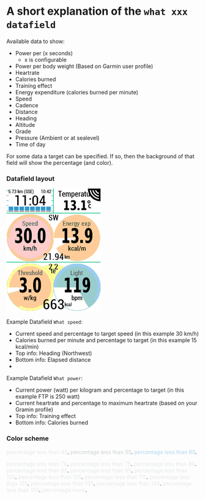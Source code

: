 # A short explanation of the `what xxx datafield`

Available data to show:
 - Power per (x seconds)
   - x is configurable
 - Power per body weight (Based on Garmin user profile)
 - Heartrate
 - Calories burned
 - Training effect
 - Energy expenditure (calories burned per minute)
 - Speed
 - Cadence
 - Distance
 - Heading
 - Altitude
 - Grade
 - Pressure (Ambient or at sealevel)
 - Time of day

For some data a target can be specified. If so, then the background of that field will show the percentage (and color).

### Datafield layout

![Alt text](/documents/screenshots/3137.gif "Large field layout")

Example Datafield `What speed`:

- Current speed and percentage to target speed (in this example 30 km/h)
- Calories burned per minute and percentage to target (in this example 15 kcal/min)
- Top info: Heading (Northwest)
- Bottom info: Elapsed distance
- 
Example Datafield `What power`:

- Current power (watt) per kilogram and percentage to target (in this example FTP is 250 watt)
- Current heartrate and percentage to maximum heartrate (based on your Gramin profile)
- Top info: Training effect
- Bottom info: Calories burned

### Color scheme

<span style="color:#E5E8E8">percentage less than 45</span>.
<span style="color:#CCD1D1">percentage less than 55</span>.
<span style="color:#AED6F1">percentage less than 65</span>.

<span style="color:#E5E8E8">percentage less than 70</span>.
<span style="color:#E5E8E8">percentage less than 75</span>.
<span style="color:#E5E8E8">percentage less than 80</span>.
<span style="color:#E5E8E8">percentage less than 85</span>.
<span style="color:#E5E8E8">percentage less than 95</span>.
<span style="color:#E5E8E8">percentage less than 100</span>.
<span style="color:#E5E8E8">percentage less than 105</span>.
<span style="color:#E5E8E8">percentage less than 115</span>.
<span style="color:#E5E8E8">percentage less than 125</span>.
<span style="color:#E5E8E8">percentage less than 135</span>.
<span style="color:#E5E8E8">percentage less than 145</span>.
<span style="color:#E5E8E8">percentage less than 155</span>.
<span style="color:#E5E8E8">percentage more</span>.